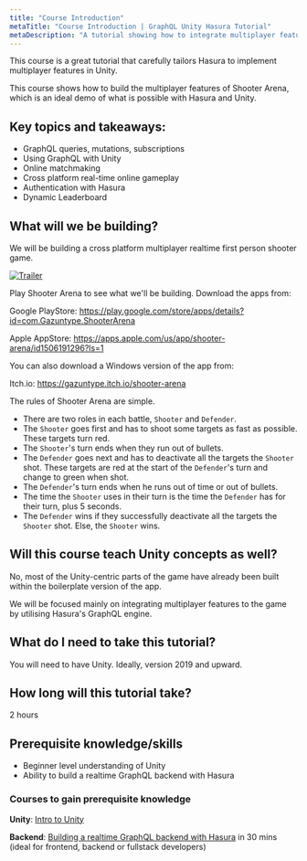 ```yaml
---
title: "Course Introduction"
metaTitle: "Course Introduction | GraphQL Unity Hasura Tutorial"
metaDescription: "A tutorial showing how to integrate multiplayer features in Unity games using Hasura GraphQL"
---
```


This course is a great tutorial that carefully tailors Hasura to implement multiplayer features in Unity.

This course shows how to build the multiplayer features of Shooter Arena, which is an ideal demo of what is possible with Hasura and Unity. 

## Key topics and takeaways:
- GraphQL queries, mutations, subscriptions
- Using GraphQL with Unity
- Online matchmaking
- Cross platform real-time online gameplay
- Authentication with Hasura
- Dynamic Leaderboard 

## What will we be building?
We will be building a cross platform multiplayer realtime first person shooter game.

[![Trailer](https://graphql-engine-cdn.hasura.io/learn-hasura/assets/graphql-unity/matchmaking/trailer.png)](https://youtu.be/XO2RXRnmX-k)

Play Shooter Arena to see what we'll be building. Download the apps from:

Google PlayStore: https://play.google.com/store/apps/details?id=com.Gazuntype.ShooterArena

Apple AppStore: https://apps.apple.com/us/app/shooter-arena/id1506191296?ls=1

You can also download a Windows version of the app from:

Itch.io: https://gazuntype.itch.io/shooter-arena

The rules of Shooter Arena are simple. 

- There are two roles in each battle, `Shooter` and `Defender`.
- The `Shooter` goes first and has to shoot some targets as fast as possible. These targets turn red.
- The `Shooter`'s turn ends when they run out of bullets.
- The `Defender` goes next and has to deactivate all the targets the `Shooter` shot. These targets are red at the start of the `Defender`'s turn and change to green when shot.
- The `Defender`'s turn ends when he runs out of time or out of bullets.
- The time the `Shooter` uses in their turn is the time the `Defender` has for their turn, plus 5 seconds.
- The `Defender` wins if they successfully deactivate all the targets the `Shooter` shot. Else, the `Shooter` wins.

## Will this course teach Unity concepts as well?
No, most of the Unity-centric parts of the game have already been built within the boilerplate version of the app.

We will be focused mainly on integrating multiplayer features to the game by utilising Hasura's GraphQL engine.

## What do I need to take this tutorial?
You will need to have Unity. Ideally, version 2019 and upward.

## How long will this tutorial take?
2 hours

## Prerequisite knowledge/skills
- Beginner level understanding of Unity
- Ability to build a realtime GraphQL backend with Hasura

### Courses to gain prerequisite knowledge
**Unity**: [Intro to Unity](https://learn.unity.com/)

**Backend**: [Building a realtime GraphQL backend with Hasura](https://hasura.io/learn/graphql/hasura/introduction/) in 30 mins (ideal for frontend, backend or fullstack developers)
